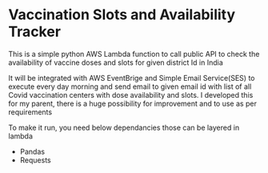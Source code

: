 <h1>Vaccination Slots and Availability Tracker</h1>
<p>This is a simple python AWS Lambda function to call public API to check the availability of vaccine doses and slots for given district Id in India</p>
<p>It will be integrated with AWS EventBrige and Simple Email Service(SES) to execute every day morning and send email to given email id with list of all 
Covid vaccination centers with dose availability and slots. I developed this for my parent, there is a huge possibility for improvement and to use as per 
requirements</p>
<p>To make it run, you need below dependancies those can be layered in lambda</p>
<ul>
<li>Pandas</li>
<li>Requests</li>
</ul>

